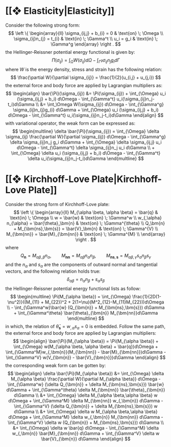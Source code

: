 
# [[❖ Elasticity|Elasticity]]

Consider the following strong form:
$$
\left \{
\begin{array}{ll}
    \sigma_{ij,j} + b_{i} = 0 & \text{on} \; \Omega \\
    \sigma_{ij}n_{j} = t_{i} & \text{in} \; \Gamma^t \\
    u_i  = g_i & \text{in} \; \Gamma^g
\end{array}
\right .
$$
the Hellinger-Reissner potential energy functional is given by:
$$
\Pi(\sigma_{ij}) = \int_\Omega W(\sigma_{ij}) d\Omega - \int_{\Gamma^g} \sigma_{ij}n_{j}g_{i} d\Gamma
$$
where $W$ is the energy density, stress and strain has the following relation:
$$
\frac{\partial W}{\partial \sigma_{ij}} = \frac{1}{2}(u_{i,j} + u_{j,i})
$$
the external force and body force are applied by Lagrangian multipliers as:
$$
\begin{align}
    \bar{\Pi}(\sigma_{ij}) &= \Pi(\sigma_{ij}) + \int_{\Omega} u_i (\sigma_{ij,j} + b_i) d\Omega - \int_{\Gamma^t} u_i(\sigma_{ij}n_j-t_i)d\Gamma \\
    &= \int_\Omega W(\sigma_{ij}) d\Omega - \int_{\Gamma^g} \sigma_{ij}n_{j}g_{i} d\Gamma  + \int_{\Omega} u_i (\sigma_{ij,j} + b_i) d\Omega - \int_{\Gamma^t} u_i(\sigma_{ij}n_j-t_i)d\Gamma
\end{align}
$$
with variational operator, the weak form can be expressed as:
$$
\begin{multline}
    \delta \bar{\Pi}(\sigma_{ij}) = \int_{\Omega} \delta \sigma_{ij} \frac{\partial W}{\partial \sigma_{ij}} d\Omega - \int_{\Gamma^g} \delta \sigma_{ij}n_j g_i d\Gamma + \int_{\Omega} \delta \sigma_{ij,j} u_i d\Omega - \int_{\Gamma^t} \delta \sigma_{ij}n_j u_i d\Gamma \\
    + \int_{\Omega} \delta u_i (\sigma_{ij,j} + b_i) d\Omega - \int_{\Gamma^t} \delta u_i(\sigma_{ij}n_j-t_i)d\Gamma
\end{multline}
$$

# [[❖ Kirchhoff-Love Plate|Kirchhoff-Love Plate]]

Consider the strong form of Kirchhoff-Love plate:
$$
\left \{
\begin{array}{ll}
    M_{\alpha \beta, \alpha \beta} = \bar{q} & \text{in} \; \Omega \\
    w = \bar{w} & \text{on} \; \Gamma^w \\
    w_{,\alpha} n_{\alpha} = \bar{\theta}_\bm{n} & \text{on} \; \Gamma^{\theta} \\
    Q_\bm{n} + M_{\bm{ns},\bm{s}} = \bar{V}_\bm{n} & \text{on} \; \Gamma^{V} \\
    M_{\bm{nn}} = \bar{M}_{\bm{nn}} & \text{on} \; \Gamma^{M} \\
\end{array}
\right .
$$
where
$$
Q_{\bm{n}} = M_{\alpha \beta, \beta} n_{\alpha}, \qquad M_{\bm{nn}} = M_{\alpha \beta} n_\alpha n_\beta, \qquad M_{\bm{ns},\bm{s}} = M_{\alpha \beta, \gamma}s_{\alpha} n_{\beta} s_{\gamma}
$$
and the $n_{\alpha}$ and $s_{\alpha}$ are the components of outward normal and tangential vectors, and the following relation holds true:
$$
\delta_{\alpha \beta} = n_{\alpha}n_{\beta} + s_{\alpha}s_{\beta}
$$
the Hellinger-Reissner potential energy functional lists as follow:
$$
\begin{multline}
    \Pi(M_{\alpha \beta}) = \int_{\Omega} \frac{1}{2D(1-\nu^2)}((M_{11} + M_{22})^2 + 2(1+\nu)(M^2_{12}-M_{11}M_{22}))d\Omega \\
    - \int_{\Gamma^w}\bar{w} (Q_{\bm{n}} + M_{\bm{ns},\bm{s}}) d\Gamma + \int_{\Gamma^\theta} \bar{\theta}_{\bm{n}} M_{\bm{nn}}d\Gamma
\end{multline}
$$
in which, the relation of $\bar{\theta}_{\bm{s}} = w_{,\alpha}s_{\alpha} = 0$ is embedded. Follow the same path, the external force and body force are applied by Lagrangian multipliers:
$$
\begin{align}
    \bar{\Pi}(M_{\alpha \beta}) = \Pi(M_{\alpha \beta}) + \int_{\Omega} w(M_{\alpha \beta, \alpha \beta} + \bar{q})d\Omega + \int_{\Gamma^M}w_{,\bm{n}}(M_{\bm{nn}} - \bar{M}_{\bm{nn}})d\Gamma - \int_{\Gamma^V} w(V_{\bm{n}} - \bar{V}_{\bm{n}})d\Gamma
\end{align}
$$
the corresponding weak form can be gotten by:
$$
\begin{align}
\delta \bar{\Pi}(M_{\alpha \beta}) &= \int_{\Omega} \delta M_{\alpha \beta} \frac{\partial W}{\partial M_{\alpha \beta}} d\Omega - \int_{\Gamma^w} (\delta Q_{\bm{n}} + \delta M_{\bm{ns},\bm{s}}) \bar{w} d\Gamma + \int_{\Gamma^\theta} \delta M_{\bm{nn}} \bar{\theta}_{\bm{n}} d\Gamma \\
&+ \int_{\Omega} \delta M_{\alpha \beta,\alpha \beta} w d\Omega + \int_{\Gamma^M} \delta M_{\bm{nn}} w_{,\bm{n}} d\Gamma - \int_{\Gamma^V} (\delta Q_{\bm{n}} + \delta M_{\bm{ns},\bm{s}}) w d\Gamma \\
&+ \int_{\Omega} \delta w M_{\alpha \beta,\alpha \beta} d\Omega + \int_{\Gamma^M} \delta w_{,\bm{n}} M_{\bm{nn}} d\Gamma - \int_{\Gamma^V} \delta w (Q_{\bm{n}} + M_{\bm{ns},\bm{s}}) d\Gamma \\
&+ \int_{\Omega} \delta w \bar{q} d\Omega - \int_{\Gamma^M} \delta w_{,\bm{n}} \bar{M}_{\bm{nn}} d\Gamma + \int_{\Gamma^V} \delta w \bar{V}_{\bm{n}} d\Gamma
\end{align}
$$

